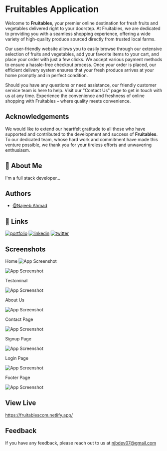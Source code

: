 
# Fruitables Application

Welcome to **Fruitables**, your premier online destination for fresh fruits and vegetables delivered right to your doorstep. At Fruitables, we are dedicated to providing you with a seamless shopping experience, offering a wide variety of high-quality produce sourced directly from trusted local farms.

Our user-friendly website allows you to easily browse through our extensive selection of fruits and vegetables, add your favorite items to your cart, and place your order with just a few clicks. We accept various payment methods to ensure a hassle-free checkout process. Once your order is placed, our efficient delivery system ensures that your fresh produce arrives at your home promptly and in perfect condition.

Should you have any questions or need assistance, our friendly customer service team is here to help. Visit our "Contact Us" page to get in touch with us at any time. Experience the convenience and freshness of online shopping with Fruitables – where quality meets convenience.
## Acknowledgements

We would like to extend our heartfelt gratitude to all those who have supported and contributed to the development and success of **Fruitables**. To our dedicated team, whose hard work and commitment have made this venture possible, we thank you for your tireless efforts and unwavering enthusiasm. 

 


## 🚀 About Me
I'm a full stack developer...


## Authors

- [@Najeeb Ahmad](https://www.github.com/Najeebahmad07)


## 🔗 Links
[![portfolio](https://img.shields.io/badge/my_portfolio-000?style=for-the-badge&logo=ko-fi&logoColor=white)](https://najeebportfolio.netlify.app/)
[![linkedin](https://img.shields.io/badge/linkedin-0A66C2?style=for-the-badge&logo=linkedin&logoColor=white)](https://www.linkedin.com/in/najeeb-ahmad-b40514257/)
[![twitter](https://img.shields.io/badge/instgram-1DA1F2?style=for-the-badge&logo=instgram&logoColor=white)](https://instagram.com/najeeb__ahmad__07)


## Screenshots

Home
![App Screenshot](https://blogger.googleusercontent.com/img/b/R29vZ2xl/AVvXsEh2xLuuJTIeOSxe7ymx1FJjU68s5Sz4wc00Ja43-AF3eNqczNAdC8Se7LwiDSRunx4tp_890N5o0RPtO8f_Obpq8buTC6C-YoafUcEXxjDKf5r_x5DLAaDJRH1FmjJXz3EmKBrDl3TNwqkwiu_AZHLrJZ6hz5iB30IE0Jwl1DjnGYDS27rsCocCnFdXr-9W/s1917/Screenshot%202024-06-21%20142847.png)



![App Screenshot](https://blogger.googleusercontent.com/img/b/R29vZ2xl/AVvXsEjL3B12C3vU9kKjJ-y43ZCEnz_rVF95kH5DKDCxFL4pt1ci_Se7AQu01EmrI_lhMGX5EECcAL8tmVmPVkviylnOFzCA-17FYWn3xbXRZ3M3iY1Ao4fopbCkQceO0tppMvwHi7VLdJctAu-RvOJaU-6S2IqRuteqRHXmHvEjxNA-74MKKWt7wMw0Nwlnfs1f/s1918/Screenshot%202024-06-21%20143035.png)

Testominal

![App Screenshot](https://blogger.googleusercontent.com/img/b/R29vZ2xl/AVvXsEhpMnZPG-CHa2Ryujt50YNUWrOhdID8Mk4UQLyf0b0e_cT8O80W9H3t-FBCTb-_4b2fsDj0GR_3tkOrSAmQA-80BGeoJPYeo3u8NJzpFfNMVxOoETBg0FOvD8JiP331xUAoBz_gAyR3VJHe0OtBtbX-JJY3HDQ0P91VrG1acFQB9bLM9uGxOSY-uzJu83Ux/s1897/testominal.png)

About Us

![App Screenshot](https://blogger.googleusercontent.com/img/b/R29vZ2xl/AVvXsEi8WQ8TO4adKwewbfOgEreb1R8136s5ZWdpbkPpLvHYxh9JIMBHZ1mSkUTedhNFIncHhpEAy7ubt4MiSCPHkdrq8sO3qlOaeTCmlS_pAmdLHxzpksnTPt5L4aBEOIg5lFt8tT-04iWAYfjftlFbrVJG9Da9v2vcobEnkXax30wgTcLeQO6CHrRi5Tcia5H1/s1918/about.png)


Contact Page

![App Screenshot](https://blogger.googleusercontent.com/img/b/R29vZ2xl/AVvXsEgGG3Xqxdp-W_72MHqLZ0JjWzxomIVPBKo1JlOiTqub430dv9cS4VHLIZDghRVxI8Vayo0SvmTHwR7-kAGgUxCmbXzhWTkWeuq4XSghf_-2F4wTp-xbywYw1zGzMKKs31WK3E5K4pao8-tOHNUQMLa8dCRkXVPtnFBnc74TDH24dccWkuidV83teAsIE9Mu/s1918/contact.png)

Signup Page




![App Screenshot](https://blogger.googleusercontent.com/img/b/R29vZ2xl/AVvXsEisWEv9fOLlOKWQmxxH68m_5v_up-3l6SYC0kx_Oxuxzd86vWwfNlnl1FUDRae3cciX9vsL4RFyjJTTxMCqZb3EF5tPY-63NsEJYY_pb4q59vwARkvTVP1TSWo7WFfp5hI9smZd_tf_EF-b3CIt0LbCUl6conF4i4JBl2s5Kb8_DAuQp8yPkhiUetqw8P11/s1917/signup.png)

Login Page



![App Screenshot](https://blogger.googleusercontent.com/img/b/R29vZ2xl/AVvXsEhu8t9uDEZ3HS5rs_NKlEkNkT1I-VEnGiDk70_7n-KrH9Y5iRlI1BsI4wUV1c_D563CPO1TvfYJKK6cOuuDFTp_HAgb83cB6Iui0ZCfBsXqJf2KdqaSsejvGWjinXHs81EbQ9SpvD8kqjEVYlj_D5W8JD79hzVDdCvOpoahgKjdmM4s_TWTyMeaNOo5Jp9s/s1917/login.png)

Footer Page



![App Screenshot](https://blogger.googleusercontent.com/img/b/R29vZ2xl/AVvXsEjR43KGKYI7-uqDQG1feKk_FOArMWwj1dBvrl-F90152Z7nwKtRc9egszvd1yHRhlYckFdHI5TdnWV67vfxuAeJDQ_mWSi9nJEHyNAWoFCc3JvoO9RhzU8zAjQ6M2-JUAUZv3p2326uuB9k8LXwvMaZNJHeoe2NQT3G9Gll7dS360MgZRBnN3nUB1UtCWtH/s1913/footer.png)




## View Live
https://fruitablescom.netlify.app/
## Feedback

If you have any feedback, please reach out to us at njbdev07@gmail.com

